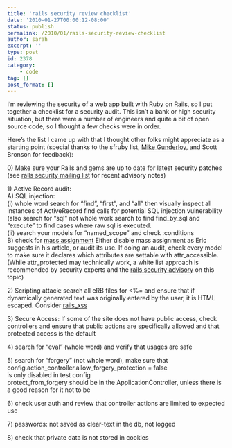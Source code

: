 ```yaml
---
title: 'rails security review checklist'
date: '2010-01-27T00:00:12-08:00'
status: publish
permalink: /2010/01/rails-security-review-checklist
author: sarah
excerpt: ''
type: post
id: 2378
category:
    - code
tag: []
post_format: []
---
```

I’m reviewing the security of a web app built with Ruby on Rails, so I put together a checklist for a security audit. This isn’t a bank or high security situation, but there were a number of engineers and quite a bit of open source code, so I thought a few checks were in order.

Here’s the list I came up with that I thought other folks might appreciate as a starting point (special thanks to the sfruby list, [Mike Gunderloy](http://afreshcup.com/), and Scott Bronson for feedback):

0\) Make sure your Rails and gems are up to date for latest security patches (see [rails security mailing list](http://groups.google.com/group/rubyonrails-security) for recent advisory notes)

1\) Active Record audit:  
 A) SQL injection:  
 (i) whole word search for “find”, “first”, and “all” then visually inspect all instances of ActiveRecord find calls for potential SQL injection vulnerability (also search for “sql” not whole work search to find find\_by\_sql and “execute” to find cases where raw sql is executed.  
 (ii) search your models for “named\_scope” and check :conditions  
 B) check for [mass assignment](http://railspikes.com/2008/9/22/is-your-rails-application-safe-from-mass-assignment) Either disable mass assignment as Eric suggests in his article, or audit its use. If doing an audit, check every model to make sure it declares which attributes are settable with attr\_accessible. (While attr\_protected may technically work, a white list approach is recommended by security experts and the [rails security advisory](http://groups.google.com/group/rubyonrails-security/browse_thread/thread/42c4d5d3b7354735) on this topic)

2\) Scripting attack: search all eRB files for &lt;%= and ensure that if dynamically generated text was originally entered by the user, it is HTML escaped. Consider [rails\_xss](http://github.com/nzkoz/rails_xss)

3\) Secure Access: If some of the site does not have public access, check controllers and ensure that public actions are specifically allowed and that protected access is the default

4\) search for “eval” (whole word) and verify that usages are safe

5\) search for “forgery” (not whole word), make sure that  
config.action\_controller.allow\_forgery\_protection = false  
is only disabled in test config  
 protect\_from\_forgery should be in the ApplicationController, unless there is a good reason for it not to be

6\) check user auth and review that controller actions are limited to expected use

7\) passwords: not saved as clear-text in the db, not logged

8\) check that private data is not stored in cookies